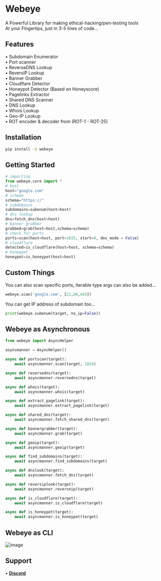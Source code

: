 # Webeye
A Powerful Library for making ethical-hacking/pen-testing tools<br />
At your Fingertips, just in 3-5 lines of code...

## Features

• Subdomain Enumerator<br />
• Port scanner<br />
• ReverseDNS Lookup<br />
• ReversIP Lookup<br />
• Banner Grabber<br />
• Cloudflare Detector<br />
• Honeypot Detector (Based on Honeyscore)<br />
• Pagelinks Extractor<br />
• Shared DNS Scanner<br />
• DNS Lookup<br />
• Whois Lookup <br />
• Geo-IP Lookup<br />
• ROT encoder & decoder from (ROT-1 - ROT-25)<br />

## Installation
```sh
pip install -U webeye
```
## Getting Started
```py
# importing
from webeye.core import *
# host 
host="google.com"
# schema
schema="https://"
# subdomains
subdomains=subenum(host=host)
# dns lookup
dns=fetch_dns(host=host)
# banner grabber
grabbed=grab(host=host,schema=schema)
# check for ports
ports=scan(host=host, port=1025, start=0, dev_mode = False)
# cloudflare
detected=is_cloudflare(host=host, schema=schema)
# honeypot
honeypot=is_honeypot(host=host)

```

## Custom Things
You can also scan specific ports, Iterable type args can also be added...</br>

```py
webeye.scan('google.com', [21,80,443])

```

You can get IP address of subdomain too...

```py
print(webeye.subenum(target, no_ip=False))

```
## Webeye as Asynchronous

```py
from webeye import AsyncHelper

asyncmanner = AsyncHelper()

async def portscan(target):
    await asyncmanner.scan(target, 1024)

async def reversedns(target):
    await asyncmanner.reversedns(target)

async def whois(target):
    await asyncmanner.whois(target)

async def extract_pagelink(target):
    await asyncmanner.extract_pagelink(target)

async def shared_dns(target):
    await asyncmanner.fetch_shared_dns(target)

async def bannergrabber(target):
    await asyncmanner.grab(target)

async def geoip(target):
    await asyncmanner.geoip(target)

async def find_subdomains(target):
    await asyncmanner.find_subdomains(target)

async def dnslook(target):
    await asyncmanner.fetch_dns(target)

async def reversiplook(target):
    await asyncmanner.reverseip(target)

async def is_cloudflare(target):
    await asyncmanner.is_cloudflare(target)

async def is_honeypot(target):
    await asyncmanner.is_honeypot(target)

```

## Webeye as CLI

![image](https://user-images.githubusercontent.com/60778335/137212470-c0326195-5fc5-4112-8587-1dbb09e3c0b9.png)

## Support
• **[Discord](https://discord.gg/xmu36SbCXC)**
